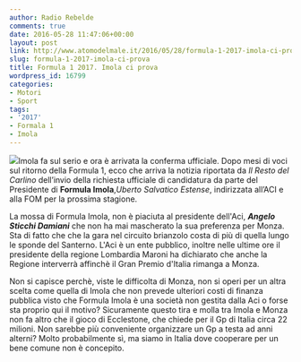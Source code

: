 ```yaml
---
author: Radio Rebelde
comments: true
date: 2016-05-28 11:47:06+00:00
layout: post
link: http://www.atomodelmale.it/2016/05/28/formula-1-2017-imola-ci-prova/
slug: formula-1-2017-imola-ci-prova
title: Formula 1 2017. Imola ci prova
wordpress_id: 16799
categories:
- Motori
- Sport
tags:
- '2017'
- Formala 1
- Imola
---
```


[![](http://www.atomodelmale.it/wp-content/uploads/2016/05/imola_ipotesi_ritorno_2015-300x200.jpg)](http://www.atomodelmale.it/2016/05/28/formula-1-2017-imola-ci-prova/imola_ipotesi_ritorno_2015/)Imola fa sul serio e ora è arrivata la conferma ufficiale. Dopo mesi di voci sul ritorno della Formula 1, ecco che arriva la notizia riportata da _Il Resto del Carlino_ dell’invio della richiesta ufficiale di candidatura da parte del Presidente di **Formula Imola**,_Uberto Salvatico Estense_, indirizzata all’ACI e alla FOM per la prossima stagione.

La mossa di Formula Imola, non è piaciuta al presidente dell'Aci, _**Angelo Sticchi Damiani**_ che non ha mai mascherato la sua preferenza per Monza.
Sta di fatto che che la gara nel circuito brianzolo costa di più di quella lungo le sponde del Santerno. L'Aci è un ente pubblico, inoltre nelle ultime ore il presidente della regione Lombardia Maroni ha dichiarato che anche la Regione interverrà affinchè il Gran Premio d'Italia rimanga a Monza.



Non si capisce perchè, viste le difficolta di Monza, non si operi per un altra scelta come quella di Imola che non prevede ulteriori costi di finanza pubblica visto che Formula Imola è una società non gestita dalla Aci o forse sta proprio qui il motivo?
Sicuramente questo tira e molla tra Imola e Monza non fa altro che il gioco di Ecclestone, che chiede per il Gp di Italia circa 22 milioni.
Non sarebbe più conveniente organizzare un Gp a testa ad anni alterni? Molto probabilmente sì, ma siamo in Italia dove cooperare per un bene comune non è concepito.

